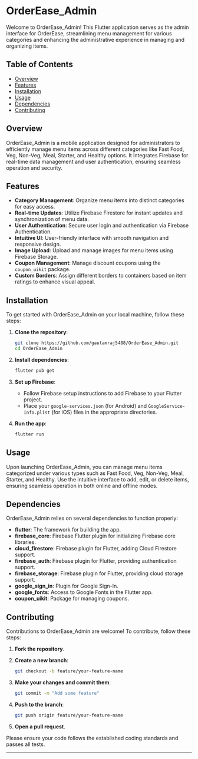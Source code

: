 # OrderEase_Admin

Welcome to OrderEase_Admin! This Flutter application serves as the admin interface for OrderEase, streamlining menu management for various categories and enhancing the administrative experience in managing and organizing items.

## Table of Contents

- [Overview](#overview)
- [Features](#features)
- [Installation](#installation)
- [Usage](#usage)
- [Dependencies](#dependencies)
- [Contributing](#contributing)

## Overview

OrderEase_Admin is a mobile application designed for administrators to efficiently manage menu items across different categories like Fast Food, Veg, Non-Veg, Meal, Starter, and Healthy options. It integrates Firebase for real-time data management and user authentication, ensuring seamless operation and security.

## Features

- **Category Management**: Organize menu items into distinct categories for easy access.
- **Real-time Updates**: Utilize Firebase Firestore for instant updates and synchronization of menu data.
- **User Authentication**: Secure user login and authentication via Firebase Authentication.
- **Intuitive UI**: User-friendly interface with smooth navigation and responsive design.
- **Image Upload**: Upload and manage images for menu items using Firebase Storage.
- **Coupon Management**: Manage discount coupons using the `coupon_uikit` package.
- **Custom Borders**: Assign different borders to containers based on item ratings to enhance visual appeal.

## Installation

To get started with OrderEase_Admin on your local machine, follow these steps:

1. **Clone the repository**:

   ```sh
   git clone https://github.com/gautamraj5488/OrderEase_Admin.git
   cd OrderEase_Admin
   ```

2. **Install dependencies**:

   ```sh
   flutter pub get
   ```

3. **Set up Firebase**:

    - Follow Firebase setup instructions to add Firebase to your Flutter project.
    - Place your `google-services.json` (for Android) and `GoogleService-Info.plist` (for iOS) files in the appropriate directories.

4. **Run the app**:

   ```sh
   flutter run
   ```

## Usage

Upon launching OrderEase_Admin, you can manage menu items categorized under various types such as Fast Food, Veg, Non-Veg, Meal, Starter, and Healthy. Use the intuitive interface to add, edit, or delete items, ensuring seamless operation in both online and offline modes.

## Dependencies

OrderEase_Admin relies on several dependencies to function properly:

- **flutter**: The framework for building the app.
- **firebase_core**: Firebase Flutter plugin for initializing Firebase core libraries.
- **cloud_firestore**: Firebase plugin for Flutter, adding Cloud Firestore support.
- **firebase_auth**: Firebase plugin for Flutter, providing authentication support.
- **firebase_storage**: Firebase plugin for Flutter, providing cloud storage support.
- **google_sign_in**: Plugin for Google Sign-In.
- **google_fonts**: Access to Google Fonts in the Flutter app.
- **coupon_uikit**: Package for managing coupons.

## Contributing

Contributions to OrderEase_Admin are welcome! To contribute, follow these steps:

1. **Fork the repository**.
2. **Create a new branch**:

   ```sh
   git checkout -b feature/your-feature-name
   ```

3. **Make your changes and commit them**:

   ```sh
   git commit -m "Add some feature"
   ```

4. **Push to the branch**:

   ```sh
   git push origin feature/your-feature-name
   ```

5. **Open a pull request**.

Please ensure your code follows the established coding standards and passes all tests.

---